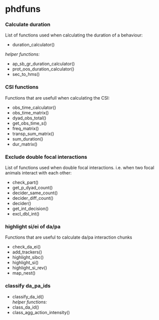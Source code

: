 # phdfuns

### Calculate duration
List of functions used when calculating the duration of a behaviour:

- duration_calculator()

_helper functions:_

- ap_sb_gr_duration_calculator()  
- prot_oos_duration_calculator()  
- sec_to_hms()  

### CSI functions
Functions that are usefull when calculating the CSI:  

- obs_time_calculator()
- obs_time_matrix()
- dyad_obs_total()
- get_obs_time_s()
- freq_matrix()
- transp_sum_matrix()
- sum_duration()
- dur_matrix()


### Exclude double focal interactions
List of functions used when double focal interactions.
i.e. when two focal animals interact with each other:  

- check_part()  
- get_p_dyad_count()  
- decider_same_count()  
- decider_diff_count()  
- decider()  
- get_int_decision()  
- excl_dbl_int()  

### highlight si/ei of da/pa
Functions that are useful to calculate da/pa interaction chunks

- check_da_ei()
- add_trackers()
- highlight_sibc()
- highlight_si()
- highlight_si_rev()
- map_nest()

### classify da_pa_ids
- classify_da_id()  
_helper functions:_  
- class_da_id()
- class_agg_action_intensity()
